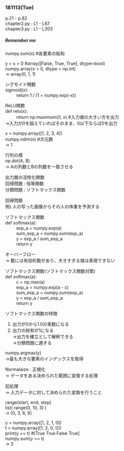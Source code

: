 ### 181113(Tue)  
p.21 - p.82  
chapter2.py : L1 - L67  
chapter3.py : L1 - L303
##### *Remember me*  
numpy.sum(x) #各要素の総和  

y = x > 0 #array([False, True, True], dtype=bool)  
numpy.array(x > 0, dtype = np.int)  
-> array(0, 1, 1)  

シグモイド関数  
sigmoid(x):  
&nbsp;&nbsp;&nbsp;&nbsp;&nbsp;&nbsp;&nbsp;&nbsp;
return 1 / (1 + numpy.exp(-x))  

ReLU関数  
def relu(x):  
&nbsp;&nbsp;&nbsp;&nbsp;&nbsp;&nbsp;&nbsp;&nbsp;
return np.maximum(0, x) #入力値の大きい方を出力  
->入力が0を超えていればそのまま、0以下ならば0を出力

x = numpy.array([1, 2, 3, 4])  
numpy.ndim(x) #次元数  
-> 1

行列の積  
np.dot(A, B)  
-> Aの列数とBの列数を一致させる

出力層の活性化関数  
回帰問題 : 恒等関数  
分類問題 : ソフトマックス関数

回帰問題  
例) 人の写った画像からその人の体重を予測する


ソフトマックス関数  
def softmax(a):  
&nbsp;&nbsp;&nbsp;&nbsp;&nbsp;&nbsp;&nbsp;&nbsp;
exp_a = numpy.exp(a)  
&nbsp;&nbsp;&nbsp;&nbsp;&nbsp;&nbsp;&nbsp;&nbsp;
sum_exp_a = numpy.sum(exp_a)  
&nbsp;&nbsp;&nbsp;&nbsp;&nbsp;&nbsp;&nbsp;&nbsp;
y = exp_a / sum_exp_a  
&nbsp;&nbsp;&nbsp;&nbsp;&nbsp;&nbsp;&nbsp;&nbsp;
return y

オーバーフロー  
-> 数には有効桁数があり、大きすぎる値は表現できない


ソフトマックス関数(ソフトマックス関数対策)  
def softmax(a):  
&nbsp;&nbsp;&nbsp;&nbsp;&nbsp;&nbsp;&nbsp;&nbsp;
c = np.max(a)  
&nbsp;&nbsp;&nbsp;&nbsp;&nbsp;&nbsp;&nbsp;&nbsp;
exp_a = numpy.exp(a - c)  
&nbsp;&nbsp;&nbsp;&nbsp;&nbsp;&nbsp;&nbsp;&nbsp;
sum_exp_a = numpy.sum(exp_a)  
&nbsp;&nbsp;&nbsp;&nbsp;&nbsp;&nbsp;&nbsp;&nbsp;
y = exp_a / sum_exp_a  
&nbsp;&nbsp;&nbsp;&nbsp;&nbsp;&nbsp;&nbsp;&nbsp;
return y

ソフトマックス関数の特徴  
1. 出力が0から1.0の実数になる
2. 出力の総和が1になる  
->出力を確立として解釈できる  
->分類問題に適する

numpy.argmax(y)  
->最も大きな要素のインデックスを取得

Normalaize : 正規化  
-> データをある決められた範囲に変換する処理

前処理  
-> 入力データに対して決められた変換を行うこと

range(start, end, step)  
list( range(0, 10, 3) )  
-> [0, 3, 6, 9]

y = numpy.array([1, 2, 1, 0])  
t = numpy.array([1, 2, 0, 0])  
print(y == t) #[True True False True]  
numpy.sum(y == t)  
-> 3
